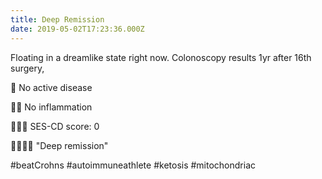 ```yaml
---
title: Deep Remission
date: 2019-05-02T17:23:36.000Z
---
```

Floating in a dreamlike state right now. Colonoscopy results 1yr after 16th surgery,

💯 No active disease

💯🎉 No inflammation

💯🎉💪 SES-CD score: 0

💯🎉💪😎 "Deep remission"

#beatCrohns #autoimmuneathlete #ketosis #mitochondriac